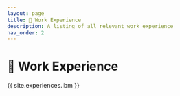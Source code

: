 ```yaml
---
layout: page
title: 💼 Work Experience
description: A listing of all relevant work experience
nav_order: 2
---
```


# 💼 Work Experience

<!-- {% assign experiences = site.experiences %}
{% for exp in experiences %}
{{ exp }}
{% endfor %} -->



{{ site.experiences.ibm }}

<!-- {% assign teaching_assistants = site.staffers | where: 'role', 'Teaching Assistant' %}
{% assign num_teaching_assistants = teaching_assistants | size %}
{% if num_teaching_assistants != 0 %}

## Teaching Assistants

{% for staffer in teaching_assistants %}
{{ staffer }}
{% endfor %}
{% endif %} -->